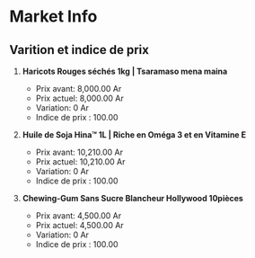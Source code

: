 # Market Info

## Varition et indice de prix

1. **Haricots Rouges séchés 1kg | Tsaramaso mena maina**
   - Prix avant: 8,000.00 Ar
   - Prix actuel: 8,000.00 Ar
   - Variation: 0 Ar
   - Indice de prix : 100.00

2. **Huile de Soja Hina™ 1L | Riche en Oméga 3 et en Vitamine E**
   - Prix avant: 10,210.00 Ar
   - Prix actuel: 10,210.00 Ar
   - Variation: 0 Ar
   - Indice de prix : 100.00

3. **Chewing-Gum Sans Sucre Blancheur Hollywood 10pièces**
   - Prix avant: 4,500.00 Ar
   - Prix actuel: 4,500.00 Ar
   - Variation: 0 Ar
   - Indice de prix : 100.00

